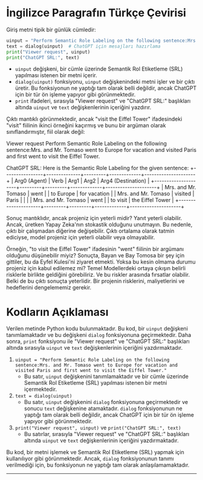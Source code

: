 # İngilizce Paragrafın Türkçe Çevirisi

Giriş metni tipik bir günlük cümledir: 
```python
uinput = "Perform Semantic Role Labeling on the following sentence:Mrs. and Mr. Tomaso went to Europe for vacation and visited Paris and first went to visit the Eiffel Tower."
text = dialog(uinput)  # ChatGPT için mesajları hazırlama
print("Viewer request", uinput)
print("ChatGPT SRL:", text)
```

*   `uinput` değişkeni, bir cümle üzerinde Semantik Rol Etiketleme (SRL) yapılması istenen bir metni içerir.
*   `dialog(uinput)` fonksiyonu, `uinput` değişkenindeki metni işler ve bir çıktı üretir. Bu fonksiyonun ne yaptığı tam olarak belli değildir, ancak ChatGPT için bir tür ön işleme yapıyor gibi görünmektedir.
*   `print` ifadeleri, sırasıyla "Viewer request" ve "ChatGPT SRL:" başlıkları altında `uinput` ve `text` değişkenlerinin içeriğini yazdırır.

Çıktı mantıklı görünmektedir, ancak "visit the Eiffel Tower" ifadesindeki "visit" fiilinin ikinci örneğini kaçırmış ve bunu bir argüman olarak sınıflandırmıştır, fiil olarak değil:

Viewer request Perform Semantic Role Labeling on the following sentence:Mrs. and Mr. Tomaso went to Europe for vacation and visited Paris and first went to visit the Eiffel Tower.

ChatGPT SRL: Here is the Semantic Role Labeling for the given sentence:
+----------------+--------------+---------+-------------+---------------------+
| Arg0 (Agent)   | Verb         | Arg1    | Arg2        | Arg4 (Destination)  |
+---------------------+---------+---------+-------------+---------------------+
| Mrs. and Mr. Tomaso | went    |         | to Europe   | for vacation        |
| Mrs. and Mr. Tomaso | visited | Paris   |             |                     |
| Mrs. and Mr. Tomaso | went    |         | to visit    | the Eiffel Tower    |
+---------------------+---------+---------+-------------+---------------------+

 Sonuç mantıklıdır, ancak projeniz için yeterli midir? Yanıt yeterli olabilir. Ancak, üretken Yapay Zeka'nın stokastik olduğunu unutmayın. Bu nedenle, çıktı bir çalışmadan diğerine değişebilir. Çıktı ortalama olarak tatmin ediciyse, model projeniz için yeterli olabilir veya olmayabilir.

Örneğin, "to visit the Eiffel Tower" ifadesinin "went" fiilinin bir argümanı olduğunu düşünebilir miyiz? Sonuçta, Bayan ve Bay Tomosa bir şey için gittiler, bu da Eyfel Kulesi'ni ziyaret etmekti. Yoksa bu kesin olmama durumu projeniz için kabul edilemez mi? Temel Modellerdeki ortaya çıkışın belirli risklerle birlikte geldiğini görebiliriz. Ve bu riskler arasında fırsatlar olabilir. Belki de bu çıktı sonuçta yeterlidir. Bir projenin risklerini, maliyetlerini ve hedeflerini dengelememiz gerekir.

# Kodların Açıklaması

Verilen metinde Python kodu bulunmaktadır. Bu kod, bir `uinput` değişkeni tanımlamaktadır ve bu değişkeni `dialog` fonksiyonuna geçirmektedir. Daha sonra, `print` fonksiyonu ile "Viewer request" ve "ChatGPT SRL:" başlıkları altında sırasıyla `uinput` ve `text` değişkenlerinin içeriğini yazdırmaktadır.

1.  `uinput = "Perform Semantic Role Labeling on the following sentence:Mrs. and Mr. Tomaso went to Europe for vacation and visited Paris and first went to visit the Eiffel Tower."` 
    *   Bu satır, `uinput` değişkenini tanımlamaktadır ve bir cümle üzerinde Semantik Rol Etiketleme (SRL) yapılması istenen bir metni içermektedir.
2.  `text = dialog(uinput)` 
    *   Bu satır, `uinput` değişkenini `dialog` fonksiyonuna geçirmektedir ve sonucu `text` değişkenine atamaktadır. `dialog` fonksiyonunun ne yaptığı tam olarak belli değildir, ancak ChatGPT için bir tür ön işleme yapıyor gibi görünmektedir.
3.  `print("Viewer request", uinput)` ve `print("ChatGPT SRL:", text)`
    *   Bu satırlar, sırasıyla "Viewer request" ve "ChatGPT SRL:" başlıkları altında `uinput` ve `text` değişkenlerinin içeriğini yazdırmaktadır.

Bu kod, bir metni işlemek ve Semantik Rol Etiketleme (SRL) yapmak için kullanılıyor gibi görünmektedir. Ancak, `dialog` fonksiyonunun tanımı verilmediği için, bu fonksiyonun ne yaptığı tam olarak anlaşılamamaktadır.

---

